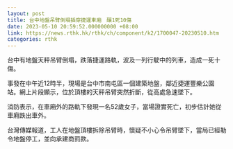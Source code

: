 ```yaml
---
layout: post
title: 台中地盤吊臂倒塌插穿捷運車廂　釀1死10傷
date: 2023-05-10 20:59:52.000000000 +08:00
link: https://news.rthk.hk/rthk/ch/component/k2/1700047-20230510.htm
categories: rthk
---
```


台中有地盤天秤吊臂倒塌，跌落捷運路軌，波及一列行駛中的列車，造成一死十傷。

事發在中午近12時半，現場是台中市南屯區一個建築地盤，鄰近捷運豐樂公園站。網上片段顯示，位於頂樓的天秤吊臂突然折斷，從高處急速墜下。

消防表示，在車廂外的路軌下發現一名52歲女子，當場證實死亡，初步估計她從車廂跌出車外。

台灣傳媒報道，工人在地盤頂樓拆除吊臂時，懷疑不小心令吊臂墜下，當局已經勒令地盤停工，並向承建商罰款。
